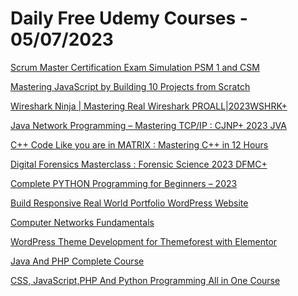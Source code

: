 # Daily Free Udemy Courses - 05/07/2023

[Scrum Master Certification Exam Simulation PSM 1 and CSM](https://www.udemy.com/course/scrum-master-practice-assessment/?couponCode=SCRUM18)
[Mastering JavaScript by Building 10 Projects from Scratch](https://www.udemy.com/course/mastering-javascript-by-building-10-projects-from-scratch/?couponCode=F43EE151536561C993E4)
[Wireshark Ninja | Mastering Real Wireshark PROALL|2023WSHRK+](https://www.udemy.com/course/wireshark-training/?couponCode=BEST-COURSE-2023)
[Java Network Programming – Mastering TCP/IP : CJNP+ 2023 JVA](https://www.udemy.com/course/network-programming-java-mastering-java-networking/?couponCode=BEST-COURSE-2023)
[C++ Code Like you are in MATRIX : Mastering C++ in 12 Hours](https://www.udemy.com/course/c-programming-for-everyone/?couponCode=BEST-COURSE-2023)
[Digital Forensics Masterclass : Forensic Science 2023 DFMC+](https://www.udemy.com/course/digital-forensics-course/?couponCode=BEST-COURSE-2023)
[Complete PYTHON Programming for Beginners – 2023](https://www.udemy.com/course/easy-way-to-learn-python-for-beginners-2021/?couponCode=18F6CA6E2FB805771703)
[Build Responsive Real World Portfolio WordPress Website](https://www.udemy.com/course/build-responsive-real-world-portfolio-wordpress-website/?couponCode=FREE2023JULY)
[Computer Networks Fundamentals](https://www.udemy.com/course/computer-networks-fundamentals/?couponCode=JULY23)
[WordPress Theme Development for Themeforest with Elementor](https://www.udemy.com/course/wordpress-theme-elementor-integration-for-themeforest/?couponCode=HASIN2K13)
[Java And PHP Complete Course](https://www.udemy.com/course/java-and-php-complete-course/?couponCode=62E5A1094461E05C5100)
[CSS, JavaScript,PHP And Python Programming All in One Course](https://www.udemy.com/course/css-javascriptphp-and-python-programming-all-in-one-course/?couponCode=AE7DC89705921A39B2CB)

